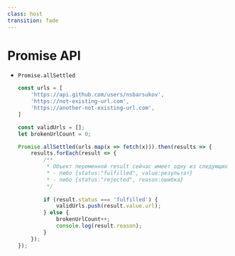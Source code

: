 ```yaml
---
class: host
transition: fade
---
```


# Promise API

<v-clicks at="0">
<ul>

<li>

`Promise.allSettled`
```js
const urls = [
    'https://api.github.com/users/nsbarsukov',
    'https://not-existing-url.com',
    'https://another-not-existing-url.com',
]

const validUrls = [];
let brokenUrlCount = 0;

Promise.allSettled(urls.map(x => fetch(x))).then(results => {
    results.forEach(result => {
        /**
         * Объект переменной result сейчас имеет одну из следующих структур:
         * - либо {status:"fulfilled", value:результат}
         * - либо {status:"rejected", reason:ошибка} 
         */
        
        if (result.status === 'fulfilled') {
            validUrls.push(result.value.url);
        } else {
            brokenUrlCount++;
            console.log(result.reason);
        }
    });
});
```
</li>

</ul>
</v-clicks>

<style>
.host {
    --slidev-code-font-size: 0.65rem;
    --slidev-code-line-height: 0.75rem;
}

.host li p {
    margin-bottom: 0.25rem;
}
</style>
